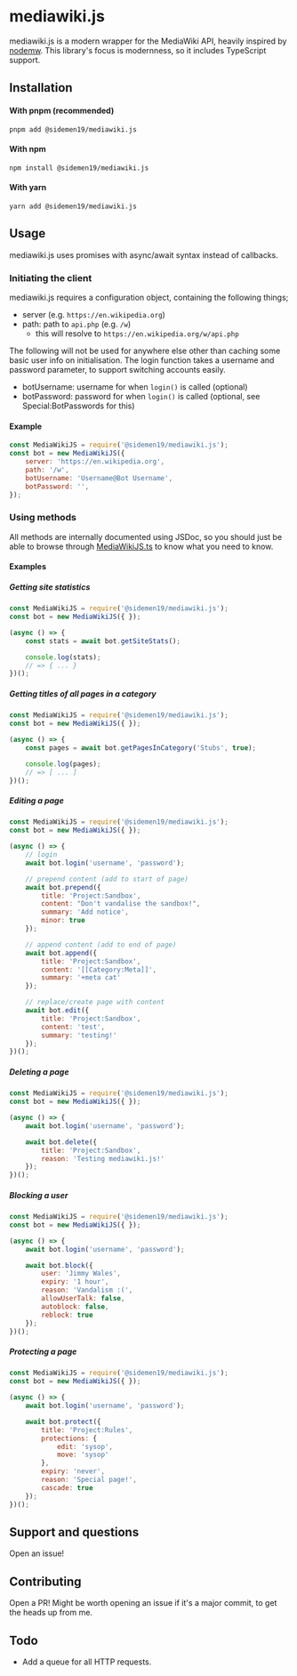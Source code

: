 # mediawiki.js
mediawiki.js is a modern wrapper for the MediaWiki API, heavily inspired by [nodemw](https://github.com/macbre/nodemw). This library's focus is modernness, so it includes TypeScript support.

## Installation
#### With pnpm (recommended)
`pnpm add @sidemen19/mediawiki.js`

#### With npm
`npm install @sidemen19/mediawiki.js`

#### With yarn
`yarn add @sidemen19/mediawiki.js`

## Usage
mediawiki.js uses promises with async/await syntax instead of callbacks.

### Initiating the client
mediawiki.js requires a configuration object, containing the following things;
* server (e.g. `https://en.wikipedia.org`)
* path: path to `api.php` (e.g. `/w`)
    * this will resolve to `https://en.wikipedia.org/w/api.php`
  
The following will not be used for anywhere else other than caching some basic user info on initialisation. The login function takes a username and password parameter, to support switching accounts easily.
* botUsername: username for when `login()` is called (optional)
* botPassword: password for when `login()` is called (optional, see Special:BotPasswords for this)

#### Example
```js
const MediaWikiJS = require('@sidemen19/mediawiki.js');
const bot = new MediaWikiJS({
    server: 'https://en.wikipedia.org',
    path: '/w',
    botUsername: 'Username@Bot Username',
    botPassword: '',
});
```

### Using methods
All methods are internally documented using JSDoc, so you should just be able to browse through [MediaWikiJS.ts](src/MediaWikiJS.ts) to know what you need to know.

#### Examples
##### Getting site statistics
```js
const MediaWikiJS = require('@sidemen19/mediawiki.js');
const bot = new MediaWikiJS({ });

(async () => {
    const stats = await bot.getSiteStats();

    console.log(stats);
    // => { ... }
})();
```

##### Getting titles of all pages in a category
```js
const MediaWikiJS = require('@sidemen19/mediawiki.js');
const bot = new MediaWikiJS({ });

(async () => {
    const pages = await bot.getPagesInCategory('Stubs', true);

    console.log(pages);
    // => [ ... ]
})();
```

##### Editing a page
```js
const MediaWikiJS = require('@sidemen19/mediawiki.js');
const bot = new MediaWikiJS({ });

(async () => {
    // login
    await bot.login('username', 'password');

    // prepend content (add to start of page)
    await bot.prepend({
        title: 'Project:Sandbox',
        content: "Don't vandalise the sandbox!",
        summary: 'Add notice',
        minor: true
    });

    // append content (add to end of page)
    await bot.append({
        title: 'Project:Sandbox',
        content: '[[Category:Meta]]',
        summary: '+meta cat'
    });

    // replace/create page with content
    await bot.edit({
        title: 'Project:Sandbox',
        content: 'test',
        summary: 'testing!'
    });
})();
```

##### Deleting a page
```js
const MediaWikiJS = require('@sidemen19/mediawiki.js');
const bot = new MediaWikiJS({ });

(async () => {
    await bot.login('username', 'password');

    await bot.delete({
        title: 'Project:Sandbox',
        reason: 'Testing mediawiki.js!'
    });
})();
```

##### Blocking a user
```js
const MediaWikiJS = require('@sidemen19/mediawiki.js');
const bot = new MediaWikiJS({ });

(async () => {
    await bot.login('username', 'password');

    await bot.block({
        user: 'Jimmy Wales',
        expiry: '1 hour',
        reason: 'Vandalism :(',
        allowUserTalk: false,
        autoblock: false,
        reblock: true
    });
})();
```

##### Protecting a page
```js
const MediaWikiJS = require('@sidemen19/mediawiki.js');
const bot = new MediaWikiJS({ });

(async () => {
    await bot.login('username', 'password');

    await bot.protect({
        title: 'Project:Rules',
        protections: {
            edit: 'sysop',
            move: 'sysop'
        },
        expiry: 'never',
        reason: 'Special page!',
        cascade: true
    });
})();
```

## Support and questions
Open an issue!

## Contributing
Open a PR! Might be worth opening an issue if it's a major commit, to get the heads up from me.

## Todo
* Add a queue for all HTTP requests.